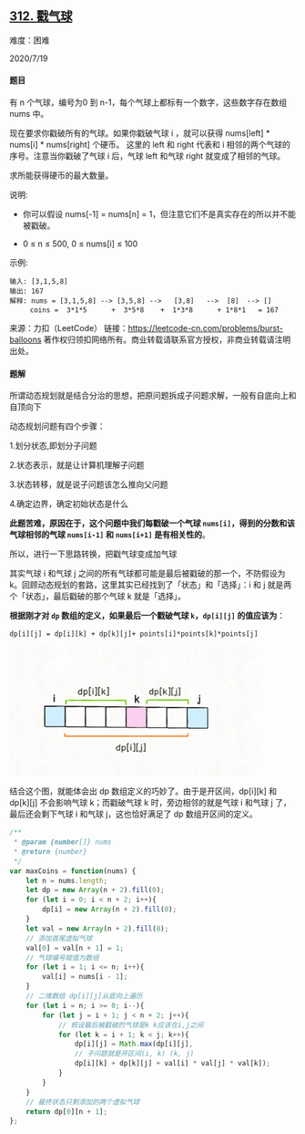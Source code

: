 ## [312. 戳气球](https://leetcode-cn.com/problems/burst-balloons/)

难度：困难

2020/7/19

#### 题目

有 n 个气球，编号为0 到 n-1，每个气球上都标有一个数字，这些数字存在数组 nums 中。

现在要求你戳破所有的气球。如果你戳破气球 i ，就可以获得 nums[left] * nums[i] * nums[right] 个硬币。 这里的 left 和 right 代表和 i 相邻的两个气球的序号。注意当你戳破了气球 i 后，气球 left 和气球 right 就变成了相邻的气球。

求所能获得硬币的最大数量。

说明:

- 你可以假设 nums[-1] = nums[n] = 1，但注意它们不是真实存在的所以并不能被戳破。

- 0 ≤ n ≤ 500, 0 ≤ nums[i] ≤ 100

示例:

```
输入: [3,1,5,8]
输出: 167 
解释: nums = [3,1,5,8] --> [3,5,8] -->   [3,8]   -->  [8]  --> []
     coins =  3*1*5      +  3*5*8    +  1*3*8      + 1*8*1   = 167
```

来源：力扣（LeetCode）
链接：https://leetcode-cn.com/problems/burst-balloons
著作权归领扣网络所有。商业转载请联系官方授权，非商业转载请注明出处。

#### 题解

所谓动态规划就是结合分治的思想，把原问题拆成子问题求解，一般有自底向上和自顶向下

动态规划问题有四个步骤：

1.划分状态,即划分子问题

2.状态表示，就是让计算机理解子问题

3.状态转移，就是说子问题该怎么推向父问题

4.确定边界，确定初始状态是什么

**此题苦难，原因在于，这个问题中我们每戳破一个气球 `nums[i]`，得到的分数和该气球相邻的气球 `nums[i-1]` 和 `nums[i+1]` 是有相关性的**。

所以，进行一下思路转换，把戳气球变成加气球

其实气球 i 和气球 j 之间的所有气球都可能是最后被戳破的那一个，不防假设为 k。回顾动态规划的套路，这里其实已经找到了「状态」和「选择」：i 和 j 就是两个「状态」，最后戳破的那个气球 k 就是「选择」。

**根据刚才对 `dp` 数组的定义，如果最后一个戳破气球 `k`，`dp[i][j]` 的值应该为**：

```
dp[i][j] = dp[i][k] + dp[k][j]+ points[i]*points[k]*points[j]
```

![image-20200719151048497](upload/image-20200719151048497.png)

结合这个图，就能体会出 dp 数组定义的巧妙了。由于是开区间，dp[i][k] 和 dp[k][j] 不会影响气球 k；而戳破气球 k 时，旁边相邻的就是气球 i 和气球 j 了，最后还会剩下气球 i 和气球 j，这也恰好满足了 dp 数组开区间的定义。


```js
/**
 * @param {number[]} nums
 * @return {number}
 */
var maxCoins = function(nums) {
    let n = nums.length;
    let dp = new Array(n + 2).fill(0);
    for (let i = 0; i < n + 2; i++){
        dp[i] = new Array(n + 2).fill(0);
    }
    let val = new Array(n + 2).fill(0);
    // 添加首尾虚拟气球
    val[0] = val[n + 1] = 1;
    // 气球编号赋值为数组
    for (let i = 1; i <= n; i++){
        val[i] = nums[i - 1];
    }
    // 二维数组 dp[i][j]从底向上遍历
    for (let i = n; i >= 0; i--){
        for (let j = i + 1; j < n + 2; j++){
            // 假设最后被戳破的气球是k k应该在i,j之间
            for (let k = i + 1; k < j; k++){
                dp[i][j] = Math.max(dp[i][j], 
                // 子问题就是开区间(i, k) (k, j)
                dp[i][k] + dp[k][j] + val[i] * val[j] * val[k]);   
            }
        }
    }
    // 最终状态只剩添加的两个虚拟气球
    return dp[0][n + 1];
};
```

